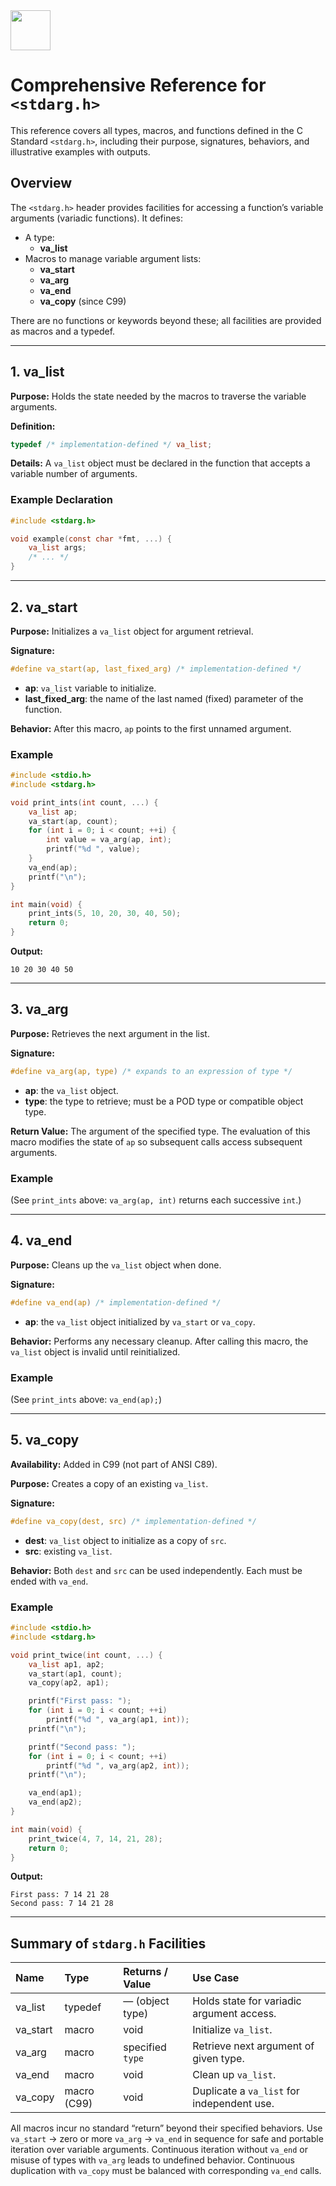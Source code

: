 <img src="https://r2cdn.perplexity.ai/pplx-full-logo-primary-dark%402x.png" style="height:64px;margin-right:32px"/>

# Comprehensive Reference for `<stdarg.h>`

This reference covers all types, macros, and functions defined in the C Standard `<stdarg.h>`, including their purpose, signatures, behaviors, and illustrative examples with outputs.

## Overview

The `<stdarg.h>` header provides facilities for accessing a function’s variable arguments (variadic functions). It defines:

- A type:
    - **va_list**
- Macros to manage variable argument lists:
    - **va_start**
    - **va_arg**
    - **va_end**
    - **va_copy** (since C99)

There are no functions or keywords beyond these; all facilities are provided as macros and a typedef.

***

## 1. va_list

**Purpose:**
Holds the state needed by the macros to traverse the variable arguments.

**Definition:**

```c
typedef /* implementation-defined */ va_list;
```

**Details:**
A `va_list` object must be declared in the function that accepts a variable number of arguments.

### Example Declaration

```c
#include <stdarg.h>

void example(const char *fmt, ...) {
    va_list args;
    /* ... */
}
```


***

## 2. va_start

**Purpose:**
Initializes a `va_list` object for argument retrieval.

**Signature:**

```c
#define va_start(ap, last_fixed_arg) /* implementation-defined */
```

- **ap**: `va_list` variable to initialize.
- **last_fixed_arg**: the name of the last named (fixed) parameter of the function.

**Behavior:**
After this macro, `ap` points to the first unnamed argument.

### Example

```c
#include <stdio.h>
#include <stdarg.h>

void print_ints(int count, ...) {
    va_list ap;
    va_start(ap, count);
    for (int i = 0; i < count; ++i) {
        int value = va_arg(ap, int);
        printf("%d ", value);
    }
    va_end(ap);
    printf("\n");
}

int main(void) {
    print_ints(5, 10, 20, 30, 40, 50);
    return 0;
}
```

**Output:**

```
10 20 30 40 50 
```


***

## 3. va_arg

**Purpose:**
Retrieves the next argument in the list.

**Signature:**

```c
#define va_arg(ap, type) /* expands to an expression of type */
```

- **ap**: the `va_list` object.
- **type**: the type to retrieve; must be a POD type or compatible object type.

**Return Value:**
The argument of the specified type. The evaluation of this macro modifies the state of `ap` so subsequent calls access subsequent arguments.

### Example

(See `print_ints` above: `va_arg(ap, int)` returns each successive `int`.)

***

## 4. va_end

**Purpose:**
Cleans up the `va_list` object when done.

**Signature:**

```c
#define va_end(ap) /* implementation-defined */
```

- **ap**: the `va_list` object initialized by `va_start` or `va_copy`.

**Behavior:**
Performs any necessary cleanup. After calling this macro, the `va_list` object is invalid until reinitialized.

### Example

(See `print_ints` above: `va_end(ap);`)

***

## 5. va_copy

**Availability:**
Added in C99 (not part of ANSI C89).

**Purpose:**
Creates a copy of an existing `va_list`.

**Signature:**

```c
#define va_copy(dest, src) /* implementation-defined */
```

- **dest**: `va_list` object to initialize as a copy of `src`.
- **src**: existing `va_list`.

**Behavior:**
Both `dest` and `src` can be used independently. Each must be ended with `va_end`.

### Example

```c
#include <stdio.h>
#include <stdarg.h>

void print_twice(int count, ...) {
    va_list ap1, ap2;
    va_start(ap1, count);
    va_copy(ap2, ap1);

    printf("First pass: ");
    for (int i = 0; i < count; ++i)
        printf("%d ", va_arg(ap1, int));
    printf("\n");

    printf("Second pass: ");
    for (int i = 0; i < count; ++i)
        printf("%d ", va_arg(ap2, int));
    printf("\n");

    va_end(ap1);
    va_end(ap2);
}

int main(void) {
    print_twice(4, 7, 14, 21, 28);
    return 0;
}
```

**Output:**

```
First pass: 7 14 21 28 
Second pass: 7 14 21 28 
```


***

## Summary of `stdarg.h` Facilities

| **Name** | **Type** | **Returns / Value** | **Use Case** |
| :-- | :-- | :-- | :-- |
| va_list | typedef | — (object type) | Holds state for variadic argument access. |
| va_start | macro | void | Initialize `va_list`. |
| va_arg | macro | specified `type` | Retrieve next argument of given type. |
| va_end | macro | void | Clean up `va_list`. |
| va_copy | macro (C99) | void | Duplicate a `va_list` for independent use. |

All macros incur no standard “return” beyond their specified behaviors. Use `va_start` → zero or more `va_arg` → `va_end` in sequence for safe and portable iteration over variable arguments. Continuous iteration without `va_end` or misuse of types with `va_arg` leads to undefined behavior. Continuous duplication with `va_copy` must be balanced with corresponding `va_end` calls.

